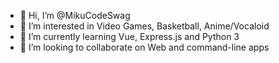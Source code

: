 - 👋 Hi, I’m @MikuCodeSwag
- 👀 I’m interested in Video Games, Basketball, Anime/Vocaloid
- 🌱 I’m currently learning Vue, Express.js and Python 3
- 💞️ I’m looking to collaborate on Web and command-line apps
<!---
MikuCodeSwag/MikuCodeSwag is a ✨ special ✨ repository because its `README.md` (this file) appears on your GitHub profile.
You can click the Preview link to take a look at your changes.
--->
